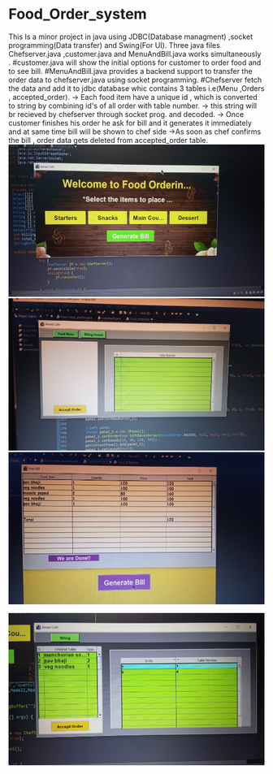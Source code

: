 # Food_Order_system
   This Is a minor project in java using JDBC(Database managment) ,socket programming(Data transfer) and Swing(For UI).
   Three java files Chefserver.java ,customer.java and MenuAndBill.java works simultaneously .
   #customer.java will show the initial options for customer to order food and to see bill.
   #MenuAndBill.java provides a backend support to transfer the order data to chefserver.java using socket programming.
   #Chefserver fetch the data and add it to jdbc database whic contains 3 tables
     i.e(Menu ,Orders , accepted_order).
    -> Each food item have a unique id , which is converted to string by combining id's of all order with table number.
    -> this string will br recieved by chefserver through socket prog. and decoded.
    -> Once customer finishes his order he ask for bill and it generates it immediately and at same time bill will be shown to chef side
    ->As soon as chef confirms the bill , order data gets deleted from accepted_order table.
    <img src="https://github.com/rohit23gd/Food_Order_system/blob/48c1ddb178d240bef499aa3c1f185d2690685e33/IMG-20210422-WA0004.jpg" width="800" height="300">
<img src="https://github.com/rohit23gd/Food_Order_system/blob/d79dd4bd2ceb622e78d6a8a93c2b68e62a028d2f/IMG-20210420-WA0022.jpg" width="800" height="300">
<img src="https://github.com/rohit23gd/Food_Order_system/blob/48c1ddb178d240bef499aa3c1f185d2690685e33/IMG-20210420-WA0018.jpg" width="800" height="300">

<img src="https://github.com/rohit23gd/Food_Order_system/blob/48c1ddb178d240bef499aa3c1f185d2690685e33/IMG-20210422-WA0002.jpg" width="800" height="300">

